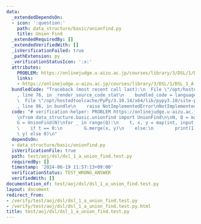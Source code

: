 ```yaml
---
data:
  _extendedDependsOn:
  - icon: ':question:'
    path: data_structure/basic/unionfind.py
    title: Union Find
  _extendedRequiredBy: []
  _extendedVerifiedWith: []
  _isVerificationFailed: true
  _pathExtension: py
  _verificationStatusIcon: ':x:'
  attributes:
    PROBLEM: https://onlinejudge.u-aizu.ac.jp/courses/library/3/DSL/1/DSL_1_A
    links:
    - https://onlinejudge.u-aizu.ac.jp/courses/library/3/DSL/1/DSL_1_A
  bundledCode: "Traceback (most recent call last):\n  File \"/opt/hostedtoolcache/PyPy/3.10.14/x64/lib/pypy3.10/site-packages/onlinejudge_verify/documentation/build.py\"\
    , line 76, in _render_source_code_stat\n    bundled_code = language.bundle(\n\
    \  File \"/opt/hostedtoolcache/PyPy/3.10.14/x64/lib/pypy3.10/site-packages/onlinejudge_verify/languages/python.py\"\
    , line 96, in bundle\n    raise NotImplementedError\nNotImplementedError\n"
  code: "# verification-helper: PROBLEM https://onlinejudge.u-aizu.ac.jp/courses/library/3/DSL/1/DSL_1_A\n\
    \nfrom data_structure.basic.unionfind import UnionFind\n\nN, Q = map(int, input().split())\n\
    G = UnionFind(N)\nfor _ in range(Q):\n    t, x, y = map(int, input().split())\n\
    \    if t == 0:\n        G.merge(x, y)\n    else:\n        print(1 if G.same(x,\
    \ y) else 0)\n"
  dependsOn:
  - data_structure/basic/unionfind.py
  isVerificationFile: true
  path: test/aoj/dsl/dsl_1_a_union_find.test.py
  requiredBy: []
  timestamp: '2024-06-19 11:57:13+09:00'
  verificationStatus: TEST_WRONG_ANSWER
  verifiedWith: []
documentation_of: test/aoj/dsl/dsl_1_a_union_find.test.py
layout: document
redirect_from:
- /verify/test/aoj/dsl/dsl_1_a_union_find.test.py
- /verify/test/aoj/dsl/dsl_1_a_union_find.test.py.html
title: test/aoj/dsl/dsl_1_a_union_find.test.py
---
```

